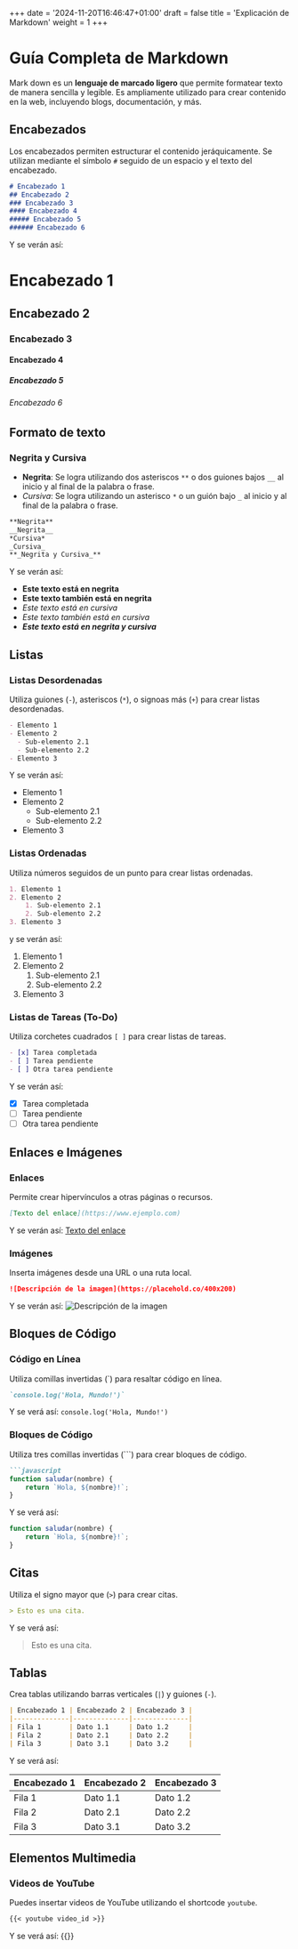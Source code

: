+++
date = '2024-11-20T16:46:47+01:00'
draft = false
title = 'Explicación de Markdown'
weight = 1
+++

# Guía Completa de Markdown

Mark down es un **lenguaje de marcado ligero** que permite formatear texto de manera sencilla y legible. Es ampliamente utilizado para crear contenido en la web, incluyendo blogs, documentación, y más.

## Encabezados

Los encabezados permiten estructurar el contenido jeráquicamente. Se utilizan mediante el símbolo `#` seguido de un espacio y el texto del encabezado.

```markdown
# Encabezado 1
## Encabezado 2
### Encabezado 3
#### Encabezado 4
##### Encabezado 5
###### Encabezado 6
```

Y se verán así:

# Encabezado 1
## Encabezado 2
### Encabezado 3
#### Encabezado 4
##### Encabezado 5
###### Encabezado 6

## Formato de texto
### Negrita y Cursiva

- **Negrita**: Se logra utilizando dos asteriscos `**` o dos guiones bajos `__` al inicio y al final de la palabra o frase.
- *Cursiva*: Se logra utilizando un asterisco `*` o un guión bajo `_` al inicio y al final de la palabra o frase.

```markdown
**Negrita**
__Negrita__
*Cursiva*
_Cursiva_
**_Negrita y Cursiva_**
```

Y se verán así:
- **Este texto está en negrita**
- __Este texto también está en negrita__
- *Este texto está en cursiva*
- _Este texto también está en cursiva_
- **_Este texto está en negrita y cursiva_**

## Listas

### Listas Desordenadas

Utiliza guiones (`-`), asteriscos (`*`), o signoas más (`+`) para crear listas desordenadas.

```markdown
- Elemento 1
- Elemento 2
  - Sub-elemento 2.1
  - Sub-elemento 2.2
- Elemento 3
```

Y se verán así:
- Elemento 1
- Elemento 2
  - Sub-elemento 2.1
  - Sub-elemento 2.2    
- Elemento 3

### Listas Ordenadas

Utiliza números seguidos de un punto para crear listas ordenadas.

```markdown
1. Elemento 1
2. Elemento 2
    1. Sub-elemento 2.1
    2. Sub-elemento 2.2
3. Elemento 3
```
y se verán así:
1. Elemento 1
2. Elemento 2
    1. Sub-elemento 2.1
    2. Sub-elemento 2.2
3. Elemento 3

### Listas de Tareas (To-Do)

Utiliza corchetes cuadrados `[ ]` para crear listas de tareas.

```markdown
- [x] Tarea completada
- [ ] Tarea pendiente
- [ ] Otra tarea pendiente
```

Y se verán así:
- [x] Tarea completada
- [ ] Tarea pendiente
- [ ] Otra tarea pendiente

## Enlaces e Imágenes

### Enlaces

Permite crear hipervínculos a otras páginas o recursos.

```markdown
[Texto del enlace](https://www.ejemplo.com)
```

Y se verán así:
[Texto del enlace](https://www.ejemplo.com)

### Imágenes

Inserta imágenes desde una URL o una ruta local.

```markdown
![Descripción de la imagen](https://placehold.co/400x200)
```

Y se verán así:
![Descripción de la imagen](https://placehold.co/400x200)

## Bloques de Código

### Código en Línea

Utiliza comillas invertidas (`) para resaltar código en línea.

```markdown
`console.log('Hola, Mundo!')`
```

Y se verá así:
`console.log('Hola, Mundo!')`

### Bloques de Código

Utiliza tres comillas invertidas (```) para crear bloques de código.

```markdown
```javascript
function saludar(nombre) {
    return `Hola, ${nombre}!`;
}
```

Y se verá así:

```javascript
function saludar(nombre) {
    return `Hola, ${nombre}!`;
}
```

## Citas 

Utiliza el signo mayor que (`>`) para crear citas.

```markdown
> Esto es una cita.
```

Y se verá así:
> Esto es una cita.

## Tablas

Crea tablas utilizando barras verticales (`|`) y guiones (`-`).

```markdown
| Encabezado 1 | Encabezado 2 | Encabezado 3 |
|--------------|--------------|--------------|
| Fila 1       | Dato 1.1     | Dato 1.2     |
| Fila 2       | Dato 2.1     | Dato 2.2     |
| Fila 3       | Dato 3.1     | Dato 3.2     |
```

Y se verá así:

| Encabezado 1 | Encabezado 2 | Encabezado 3 |
|--------------|--------------|--------------|
| Fila 1       | Dato 1.1     | Dato 1.2     |
| Fila 2       | Dato 2.1     | Dato 2.2     |
| Fila 3       | Dato 3.1     | Dato 3.2     |

## Elementos Multimedia

### Videos de YouTube

Puedes insertar videos de YouTube utilizando el shortcode `youtube`.

```markdown
{{< youtube video_id >}}
```

Y se verá así:
{{<youtube dQw4w9WgXcQ >}}
